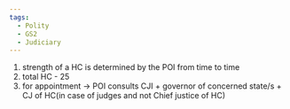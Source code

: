 ```yaml
---
tags:
  - Polity
  - GS2
  - Judiciary
---
```

1. strength of a HC is determined by the POI from time to time
2. total HC  - 25
3. for appointment -> POI consults CJI + governor of concerned state/s + CJ of HC(in case of judges and not Chief justice of HC)
